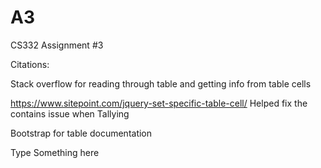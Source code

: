 # A3
CS332 Assignment #3


Citations:

  Stack overflow for reading through table and getting info from table cells

  https://www.sitepoint.com/jquery-set-specific-table-cell/ Helped fix the contains issue when Tallying

  Bootstrap for table documentation 


Type Something here
